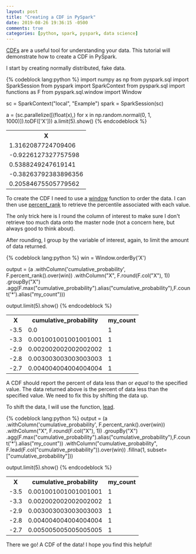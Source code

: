 ```yaml
---
layout: post
title: "Creating a CDF in PySpark"
date: 2019-08-26 19:36:15 -0500
comments: true
categories: [python, spark, pyspark, data science]
---
```


[CDFs](https://en.wikipedia.org/wiki/Cumulative_distribution_function) are a useful tool for understanding your data. This tutorial will demonstrate how to create a CDF in PySpark.

I start by creating normally distributed, fake data.

{% codeblock lang:python %}
import numpy as np
from pyspark.sql import SparkSession
from pyspark import SparkContext
from pyspark.sql import functions as F
from pyspark.sql.window import Window

sc = SparkContext("local", "Example")
spark = SparkSession(sc)

a = (sc.parallelize([(float(x),) for x in np.random.normal(0, 1, 1000)]).toDF(['X']))
a.limit(5).show() 
{% endcodeblock %}

<table style="width:100%">
 <tr>
   <th>X</th>
 </tr>
 <tr>
   <td>1.3162087724709406</td>
 </tr>
 <tr>
   <td>-0.9226127327757598</td>
 </tr>
 <tr>
   <td>0.5388249247619141</td>
 </tr>
 <tr>
   <td>-0.38263792383896356</td>
 </tr>
 <tr>
   <td>0.20584675505779562</td>
 </tr>
</table>

To create the CDF I need to use a [window](http://spark.apache.org/docs/latest/api/python/pyspark.sql.html#pyspark.sql.Window) function to order the data. I can then use [percent_rank](http://spark.apache.org/docs/latest/api/python/pyspark.sql.html#pyspark.sql.functions.percent_rank) to retrieve the percentile associated with each value.

The only trick here is I round the column of interest to make sure I don't retrieve too much data onto the master node (not a concern here, but always good to think about).

After rounding, I group by the variable of interest, again, to limit the amount of data returned.

{% codeblock lang:python %}
win = Window.orderBy('X')

output = (a
          .withColumn('cumulative_probability', F.percent_rank().over(win))
          .withColumn("X", F.round(F.col("X"), 1))
          .groupBy("X")
          .agg(F.max("cumulative_probability").alias("cumulative_probability"),F.count('*').alias("my_count")))

output.limit(5).show()
{% endcodeblock %}

<table style="width:100%">
 <tr>
   <th>X</th>
   <th>cumulative_probability</th>
   <th>my_count</th>
 </tr>
 <tr>
   <td>-3.5</td>
   <td>0.0</td>
   <td>1</td>
 </tr>
 <tr>
   <td>-3.3</td>
   <td>0.001001001001001001</td>
   <td>1</td>
 </tr>
 <tr>
   <td>-2.9</td>
   <td>0.002002002002002002</td>
   <td>1</td>
 </tr>
 <tr>
   <td>-2.8</td>
   <td>0.003003003003003003</td>
   <td>1</td>
 </tr>
 <tr>
   <td>-2.7</td>
   <td>0.004004004004004004</td>
   <td>1</td>
 </tr>
</table>

A CDF should report the percent of data less than or *equal* to the specified value. The data returned above is the percent of data less than the specified value. We need to fix this by shifting the data up.

To shift the data, I will use the function, [lead](http://spark.apache.org/docs/latest/api/python/pyspark.sql.html#pyspark.sql.functions.lead).

{% codeblock lang:python %}
output = (a
          .withColumn('cumulative_probability', F.percent_rank().over(win))
          .withColumn("X", F.round(F.col("X"), 1))
          .groupBy("X")
          .agg(F.max("cumulative_probability").alias("cumulative_probability"),F.count('*').alias("my_count"))
          .withColumn("cumulative_probability", F.lead(F.col("cumulative_probability")).over(win))
          .fillna(1, subset=["cumulative_probability"]))

output.limit(5).show()
{% endcodeblock %}

<table style="width:100%">
 <tr>
   <th>X</th>
   <th>cumulative_probability</th>
   <th>my_count</th>
 </tr>
 <tr>
   <td>-3.5</td>
   <td>0.001001001001001001</td>
   <td>1</td>
 </tr>
 <tr>
   <td>-3.3</td>
   <td>0.002002002002002002</td>
   <td>1</td>
 </tr>
 <tr>
   <td>-2.9</td>
   <td>0.003003003003003003</td>
   <td>1</td>
 </tr>
 <tr>
   <td>-2.8</td>
   <td>0.004004004004004004</td>
   <td>1</td>
 </tr>
 <tr>
   <td>-2.7</td>
   <td>0.005005005005005005</td>
   <td>1</td>
 </tr>
</table>

There we go! A CDF of the data! I hope you find this helpful!
